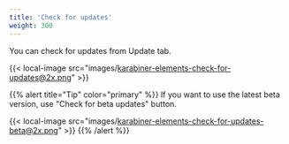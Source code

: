 ```yaml
---
title: 'Check for updates'
weight: 300
---
```


You can check for updates from Update tab.

{{< local-image src="images/karabiner-elements-check-for-updates@2x.png" >}}

{{% alert title="Tip" color="primary" %}}
If you want to use the latest beta version, use "Check for beta updates" button.

{{< local-image src="images/karabiner-elements-check-for-updates-beta@2x.png" >}}
{{% /alert %}}
